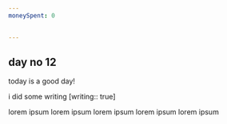 ```yaml
---
moneySpent: 0

 
---
```

## day no 12
today is a good day!
 

i did some writing [writing:: true]

lorem ipsum lorem ipsum lorem ipsum lorem ipsum lorem ipsum
